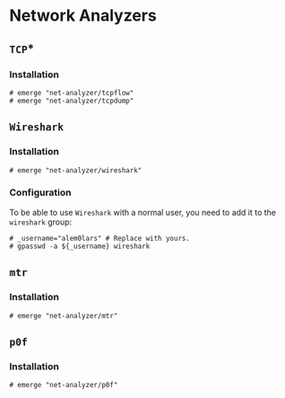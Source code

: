 # Network Analyzers

## `TCP`*

### Installation

```ShellSession
# emerge "net-analyzer/tcpflow"
# emerge "net-analyzer/tcpdump"
```

## `Wireshark`

### Installation

```ShellSession
# emerge "net-analyzer/wireshark"
```

### Configuration

To be able to use `Wireshark` with a normal user, you need to add it to the `wireshark` group:

```ShellSession
# _username="alem0lars" # Replace with yours.
# gpasswd -a ${_username} wireshark
```

## `mtr`

### Installation

```ShellSession
# emerge "net-analyzer/mtr"
```

## `p0f`

### Installation

```ShellSession
# emerge "net-analyzer/p0f"
```
